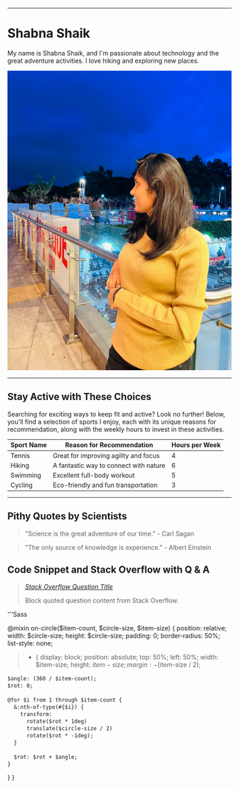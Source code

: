 ----------------------------------------------------------
# Shabna Shaik

My name is Shabna Shaik, and I'm passionate about technology and the great adventure activities. I love hiking and exploring new places.

![Shabna Shaik](Shabna.jpg)

------------------------------------------------------------
## Stay Active with These Choices

Searching for exciting ways to keep fit and active? Look no further! Below, you'll find a selection of sports I enjoy, each with its unique reasons for recommendation, along with the weekly hours to invest in these activities.

| Sport Name       | Reason for Recommendation             | Hours per Week |
|------------------|---------------------------------------|----------------|
| Tennis           | Great for improving agility and focus | 4              |
| Hiking           | A fantastic way to connect with nature| 6              |
| Swimming         | Excellent full-body workout           | 5              |
| Cycling          | Eco-friendly and fun transportation   | 3              |

--------------------------------------------------------------
## Pithy Quotes by Scientists

> "Science is the great adventure of our time." - Carl Sagan

> "The only source of knowledge is experience." - Albert Einstein

## Code Snippet and Stack Overflow with Q & A

> [*Stack Overflow Question Title*](https://css-tricks.com/snippets/sass/placing-items-circle/)
> 
> Block quoted question content from Stack Overflow.

'''Sass



@mixin on-circle($item-count, $circle-size, $item-size) {
  position: relative;
  width:  $circle-size;
  height: $circle-size;
  padding: 0;
  border-radius: 50%; 
  list-style: none;       
  
  > * {
    display: block;
    position: absolute;
    top:  50%; 
    left: 50%;
    width:  $item-size;
    height: $item-size;
    margin: -($item-size / 2);
  
    $angle: (360 / $item-count);
    $rot: 0;

    @for $i from 1 through $item-count {
      &:nth-of-type(#{$i}) {
        transform: 
          rotate($rot * 1deg) 
          translate($circle-size / 2) 
          rotate($rot * -1deg);
      }

      $rot: $rot + $angle;
    }
  }
}